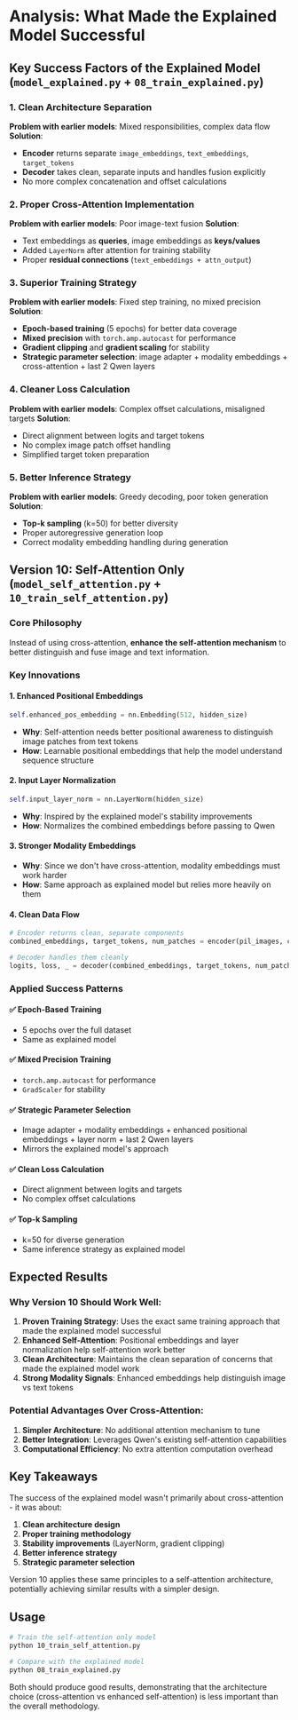 # Analysis: What Made the Explained Model Successful

## Key Success Factors of the Explained Model (`model_explained.py` + `08_train_explained.py`)

### 1. **Clean Architecture Separation**
**Problem with earlier models**: Mixed responsibilities, complex data flow
**Solution**: 
- **Encoder** returns separate `image_embeddings`, `text_embeddings`, `target_tokens`
- **Decoder** takes clean, separate inputs and handles fusion explicitly
- No more complex concatenation and offset calculations

### 2. **Proper Cross-Attention Implementation**
**Problem with earlier models**: Poor image-text fusion
**Solution**:
- Text embeddings as **queries**, image embeddings as **keys/values**
- Added `LayerNorm` after attention for training stability
- Proper **residual connections** (`text_embeddings + attn_output`)

### 3. **Superior Training Strategy**
**Problem with earlier models**: Fixed step training, no mixed precision
**Solution**:
- **Epoch-based training** (5 epochs) for better data coverage
- **Mixed precision** with `torch.amp.autocast` for performance
- **Gradient clipping** and **gradient scaling** for stability
- **Strategic parameter selection**: image adapter + modality embeddings + cross-attention + last 2 Qwen layers

### 4. **Cleaner Loss Calculation**
**Problem with earlier models**: Complex offset calculations, misaligned targets
**Solution**:
- Direct alignment between logits and target tokens
- No complex image patch offset handling
- Simplified target token preparation

### 5. **Better Inference Strategy**
**Problem with earlier models**: Greedy decoding, poor token generation
**Solution**:
- **Top-k sampling** (k=50) for better diversity
- Proper autoregressive generation loop
- Correct modality embedding handling during generation

## Version 10: Self-Attention Only (`model_self_attention.py` + `10_train_self_attention.py`)

### Core Philosophy
Instead of using cross-attention, **enhance the self-attention mechanism** to better distinguish and fuse image and text information.

### Key Innovations

#### 1. **Enhanced Positional Embeddings**
```python
self.enhanced_pos_embedding = nn.Embedding(512, hidden_size)
```
- **Why**: Self-attention needs better positional awareness to distinguish image patches from text tokens
- **How**: Learnable positional embeddings that help the model understand sequence structure

#### 2. **Input Layer Normalization**
```python
self.input_layer_norm = nn.LayerNorm(hidden_size)
```
- **Why**: Inspired by the explained model's stability improvements
- **How**: Normalizes the combined embeddings before passing to Qwen

#### 3. **Stronger Modality Embeddings**
- **Why**: Since we don't have cross-attention, modality embeddings must work harder
- **How**: Same approach as explained model but relies more heavily on them

#### 4. **Clean Data Flow**
```python
# Encoder returns clean, separate components
combined_embeddings, target_tokens, num_patches = encoder(pil_images, captions)

# Decoder handles them cleanly
logits, loss, _ = decoder(combined_embeddings, target_tokens, num_patches)
```

### Applied Success Patterns

#### ✅ **Epoch-Based Training**
- 5 epochs over the full dataset
- Same as explained model

#### ✅ **Mixed Precision Training**
- `torch.amp.autocast` for performance
- `GradScaler` for stability

#### ✅ **Strategic Parameter Selection**
- Image adapter + modality embeddings + enhanced positional embeddings + layer norm + last 2 Qwen layers
- Mirrors the explained model's approach

#### ✅ **Clean Loss Calculation**
- Direct alignment between logits and targets
- No complex offset calculations

#### ✅ **Top-k Sampling**
- k=50 for diverse generation
- Same inference strategy as explained model

## Expected Results

### Why Version 10 Should Work Well:

1. **Proven Training Strategy**: Uses the exact same training approach that made the explained model successful
2. **Enhanced Self-Attention**: Positional embeddings and layer normalization help self-attention work better
3. **Clean Architecture**: Maintains the clean separation of concerns that made the explained model work
4. **Strong Modality Signals**: Enhanced embeddings help distinguish image vs text tokens

### Potential Advantages Over Cross-Attention:

1. **Simpler Architecture**: No additional attention mechanism to tune
2. **Better Integration**: Leverages Qwen's existing self-attention capabilities
3. **Computational Efficiency**: No extra attention computation overhead

## Key Takeaways

The success of the explained model wasn't primarily about cross-attention - it was about:

1. **Clean architecture design**
2. **Proper training methodology**
3. **Stability improvements** (LayerNorm, gradient clipping)
4. **Better inference strategy**
5. **Strategic parameter selection**

Version 10 applies these same principles to a self-attention architecture, potentially achieving similar results with a simpler design.

## Usage

```bash
# Train the self-attention only model
python 10_train_self_attention.py

# Compare with the explained model
python 08_train_explained.py
```

Both should produce good results, demonstrating that the architecture choice (cross-attention vs enhanced self-attention) is less important than the overall methodology. 